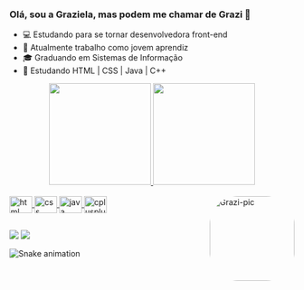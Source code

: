 ### Olá, sou a Graziela, mas podem me chamar de Grazi 👋

- :computer: Estudando para se tornar desenvolvedora front-end
- :seedling: Atualmente trabalho como jovem aprendiz
- :mortar_board: Graduando em Sistemas de Informação
- :crystal_ball: Estudando HTML | CSS | Java | C++ 

<div align="center">
  <a href="https://github.com/GrazielaSousa">
  <img height="180em" src="https://github-readme-stats.vercel.app/api?username=grazielasousa&show_icons=true&theme=jolly&include_all_commits=true&count_private=true"/>
  <img height="180em" src="https://github-readme-stats.vercel.app/api/top-langs/?username=grazielasousa&layout=compact&langs_count=7&theme=jolly"/>
</div>
<div style="display: inline_block"><br>
  <img align="center" alt="html" height="30" width="40" src="https://cdn.jsdelivr.net/gh/devicons/devicon/icons/html5/html5-original.svg">
  <img align="center" alt="css" height="30" width="40" src="https://cdn.jsdelivr.net/gh/devicons/devicon/icons/css3/css3-original.svg">
  <img align="center" alt="java" height="30" width="40" src="https://cdn.jsdelivr.net/gh/devicons/devicon/icons/java/java-original.svg">
  <img align="center" alt="cplusplus" height="30" width="40" src="https://cdn.jsdelivr.net/gh/devicons/devicon/icons/cplusplus/cplusplus-line.svg">
  
  <img align="right" alt="Grazi-pic" height="150" style="border-radius:50px;" src="https://media.discordapp.net/attachments/691777954421670031/920747671562616852/gif.gif">
</div>
  
  ##
  
  <div>

  <a href="linkedin.com/in/graziela-sousa-5b4672166" target="_blank"><img src="https://img.shields.io/badge/-LinkedIn-%230077B5?style=for-the-badge&logo=linkedin&logoColor=white" target="_blank"></a>
   <a href="https://www.instagram.com/flowerofevilll/" target="_blank"><img src="https://img.shields.io/badge/Instagram-E4405F?style=for-the-badge&logo=instagram&logoColor=white" target="_blank"></a>
 
  </div>
  
  ![Snake animation](https://github.com/GrazielaSousa/GrazielaSousa/blob/main/.github/workflows/cobrinha.yml)
